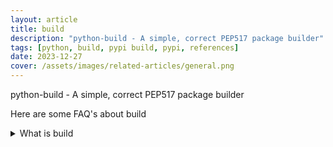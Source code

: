 ```yaml
---
layout: article
title: build
description: "python-build - A simple, correct PEP517 package builder"
tags: [python, build, pypi build, pypi, references]
date: 2023-12-27
cover: /assets/images/related-articles/general.png
---
```


python-build - A simple, correct PEP517 package builder

Here are some FAQ's about build
<details>
<summary>What is build</summary>
python-build - A simple, correct PEP517 package builder
</details>
